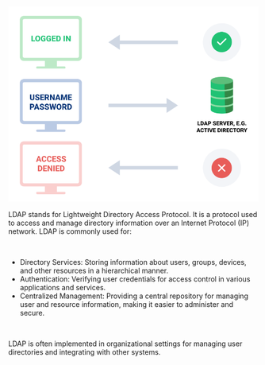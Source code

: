 <p align="center"><img src=https://github.com/vanty0829/dataplatform/blob/master/99.images/ldap.png></a></p>

LDAP stands for Lightweight Directory Access Protocol. It is a protocol used to access and manage directory information over an Internet Protocol (IP) network. LDAP is commonly used for:

</br>

- Directory Services: Storing information about users, groups, devices, and other resources in a hierarchical manner.
- Authentication: Verifying user credentials for access control in various applications and services.
- Centralized Management: Providing a central repository for managing user and resource information, making it easier to administer and secure.

</br>

LDAP is often implemented in organizational settings for managing user directories and integrating with other systems.